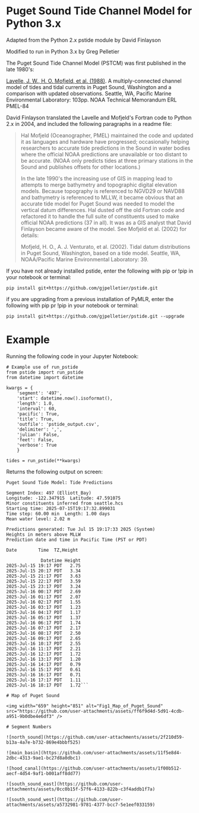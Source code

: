 # Puget Sound Tide Channel Model for Python 3.x

Adapted from the Python 2.x pstide module by David Finlayson

Modified to run in Python 3.x by Greg Pelletier

The Puget Sound Tide Channel Model (PSTCM) was first published in the late 1980's:

[Lavelle, J. W., H. O. Mofjeld, et al. (1988)](https://github.com/gjpelletier/pstide/blob/main/Lavelle_et_al_1988.pdf). A multiply-connected channel
  model of tides and tidal currents in Puget Sound, Washington and a comparison
  with updated observations. Seattle, WA, Pacific Marine Environmental
  Laboratory: 103pp. NOAA Technical Memorandum ERL PMEL-84

David Finlayson translated the Lavelle and Mofjeld's Fortran code to Python 2.x in 2004, and included the following paragraphs in a readme file:

<blockquote>
Hal Mofjeld (Oceanographer, PMEL) maintained the code and updated
it as languages and hardware have progressed; occasionally helping researchers
to accurate tide predictions in the Sound in water bodies where the official
NOAA predictions are unavailable or too distant to be accurate. (NOAA only
predicts tides at three primary stations in the Sound and publishes offsets for
other locations.)

In the late 1990's the increasing use of GIS in mapping lead to
attempts to merge bathymetry and topographic digital elevation models. Because
topography is referenced to NGVD29 or NAVD88 and bathymetry is referenced to
MLLW, it became obvious that an accurate tide model for Puget Sound was needed to model
the vertical datum differences. Hal dusted off the old Fortran code and
refactored it to handle the full suite of constituents used to make official
NOAA predictions (37 in all). It was as a GIS analyst that David Finlayson became aware of
the model. See Mofjeld et al. (2002) for details:

Mofjeld, H. O., A. J. Venturato, et al. (2002). Tidal datum distributions in
  Puget Sound, Washington, based on a tide model. Seattle, WA, NOAA/Pacific
  Marine Environmental Laboratory: 39.
</blockquote>


If you have not already installed pstide, enter the following with pip or !pip in your notebook or terminal:<br>
```
pip install git+https://github.com/gjpelletier/pstide.git
```

if you are upgrading from a previous installation of PyMLR, enter the following with pip pr !pip in your notebook or terminal:<br>
```
pip install git+https://github.com/gjpelletier/pstide.git --upgrade
```

# Example

Running the following code in your Jupyter Notebook:
```
# Example use of run_pstide
from pstide import run_pstide
from datetime import datetime

kwargs = {
    'segment': '497', 
    'start': datetime.now().isoformat(), 
    'length': 1.0,
    'interval': 60,
    'pacific': True,
    'title': True, 
    'outfile': 'pstide_output.csv', 
    'delimiter': ',', 
    'julian': False,
    'feet': False,
    'verbose': True
    }
    
tides = run_pstide(**kwargs)
```

Returns the following output on screen:
```
Puget Sound Tide Model: Tide Predictions

Segment Index: 497 (Elliott_Bay)
Longitude: -122.347915  Latitude: 47.591075
Minor constituents inferred from seattle.hcs
Starting time: 2025-07-15T19:17:32.899031
Time step: 60.00 min  Length: 1.00 days
Mean water level: 2.02 m

Predictions generated: Tue Jul 15 19:17:33 2025 (System)
Heights in meters above MLLW
Prediction date and time in Pacific Time (PST or PDT)

Date        Time  TZ,Height

             Datetime Height
2025-Jul-15 19:17 PDT   2.75
2025-Jul-15 20:17 PDT   3.34
2025-Jul-15 21:17 PDT   3.63
2025-Jul-15 22:17 PDT   3.59
2025-Jul-15 23:17 PDT   3.24
2025-Jul-16 00:17 PDT   2.69
2025-Jul-16 01:17 PDT   2.07
2025-Jul-16 02:17 PDT   1.55
2025-Jul-16 03:17 PDT   1.23
2025-Jul-16 04:17 PDT   1.17
2025-Jul-16 05:17 PDT   1.37
2025-Jul-16 06:17 PDT   1.74
2025-Jul-16 07:17 PDT   2.17
2025-Jul-16 08:17 PDT   2.50
2025-Jul-16 09:17 PDT   2.65
2025-Jul-16 10:17 PDT   2.55
2025-Jul-16 11:17 PDT   2.21
2025-Jul-16 12:17 PDT   1.72
2025-Jul-16 13:17 PDT   1.20
2025-Jul-16 14:17 PDT   0.79
2025-Jul-16 15:17 PDT   0.61
2025-Jul-16 16:17 PDT   0.71
2025-Jul-16 17:17 PDT   1.11
2025-Jul-16 18:17 PDT   1.72```

# Map of Puget Sound

<img width="659" height="851" alt="Fig1_Map_of_Puget_Sound" src="https://github.com/user-attachments/assets/ff6f9d4d-5d91-4cdb-a951-9b0dbe4e6df3" />

# Segment Numbers

![north_sound](https://github.com/user-attachments/assets/2f210d59-b13a-4a7e-b732-869e4bbbf525)

![main_basin](https://github.com/user-attachments/assets/11f5e8d4-2dbc-4313-9ae1-bc27d8a0dbc1)

![hood_canal](https://github.com/user-attachments/assets/1f00b512-aecf-4d54-9af1-b001aff8dd77)

![south_sound_east](https://github.com/user-attachments/assets/0cc0b15f-57f6-4133-822b-c3f4addb1f7a)

![south_sound_west](https://github.com/user-attachments/assets/a5732981-9781-4377-bcc7-5e1eef033159)

